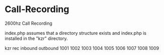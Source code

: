 # Call-Recording
2600hz Call Recording

index.php assumes that a directory structure exists and index.php is installed in the "kzr" directory. 

kzr
rec
  inbound
  outbound
  1001
  1002
  1003
  1004
  1005
  1006
  1007
  1008
  1009
